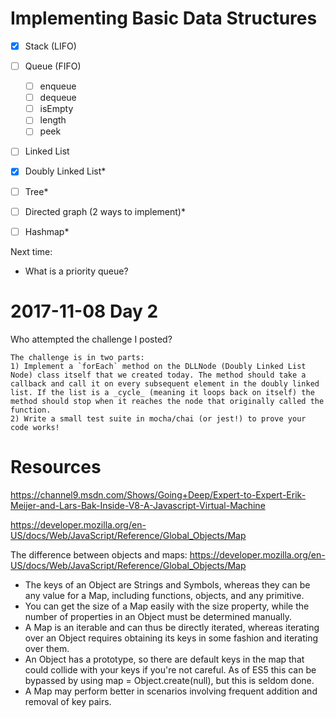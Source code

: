 # Implementing Basic Data Structures

- [x] Stack (LIFO)
- [ ] Queue (FIFO)
  - [ ] enqueue
  - [ ] dequeue
  - [ ] isEmpty
  - [ ] length
  - [ ] peek
- [ ] Linked List
- [x] Doubly Linked List*
- [ ] Tree*
- [ ] Directed graph (2 ways to implement)*
- [ ] Hashmap*


Next time:
- What is a priority queue?


# 2017-11-08 Day 2

Who attempted the challenge I posted?

```
The challenge is in two parts:
1) Implement a `forEach` method on the DLLNode (Doubly Linked List Node) class itself that we created today. The method should take a callback and call it on every subsequent element in the doubly linked list. If the list is a _cycle_ (meaning it loops back on itself) the method should stop when it reaches the node that originally called the function.
2) Write a small test suite in mocha/chai (or jest!) to prove your code works!
```

# Resources

https://channel9.msdn.com/Shows/Going+Deep/Expert-to-Expert-Erik-Meijer-and-Lars-Bak-Inside-V8-A-Javascript-Virtual-Machine

https://developer.mozilla.org/en-US/docs/Web/JavaScript/Reference/Global_Objects/Map

The difference between objects and maps:
https://developer.mozilla.org/en-US/docs/Web/JavaScript/Reference/Global_Objects/Map

- The keys of an Object are Strings and Symbols, whereas they can be any value for a Map, including functions, objects, and any primitive.
- You can get the size of a Map easily with the size property, while the number of properties in an Object must be determined manually.
- A Map is an iterable and can thus be directly iterated, whereas iterating over an Object requires obtaining its keys in some fashion and iterating over them.
- An Object has a prototype, so there are default keys in the map that could collide with your keys if you're not careful. As of ES5 this can be bypassed by using map = Object.create(null), but this is seldom done.
- A Map may perform better in scenarios involving frequent addition and removal of key pairs.
